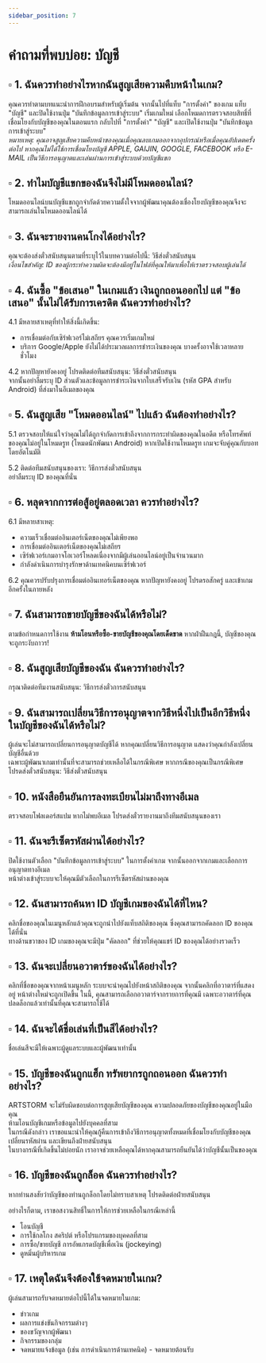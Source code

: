 ```yaml
---
sidebar_position: 7
---
```


#  คำถามที่พบบ่อย: บัญชี

## ▫️ 1. ฉันควรทำอย่างไรหากฉันสูญเสียความคืบหน้าในเกม?  

คุณควรทำตามบทแนะนำการฝึกอบรมสำหรับผู้เริ่มต้น จากนั้นไปที่แท็บ "การตั้งค่า" ของเกม แท็บ "บัญชี" และปิดใช้งานปุ่ม "บันทึกข้อมูลการเข้าสู่ระบบ" เริ่มเกมใหม่ เลือกโหมดการตรวจสอบสิทธิ์ที่เชื่อมโยงกับบัญชีของคุณในตอนแรก กลับไปที่ "การตั้งค่า" "บัญชี" และเปิดใช้งานปุ่ม "บันทึกข้อมูลการเข้าสู่ระบบ"  
*หมายเหตุ: คุณอาจสูญเสียความคืบหน้าของคุณเมื่อคุณลบเกมออกจากอุปกรณ์หรือเมื่อคุณอัปเดตครั้งต่อไป หากคุณไม่ได้ใช้การเชื่อมโยงบัญชี​ APPLE, GAIJIN, GOOGLE, FACEBOOK หรือ E-MAIL เป็นวิธีการอนุญาตและเล่นผ่านการเข้าสู่ระบบด้วยบัญชีแขก*

## ▫️ 2. ทำไมบัญชีแขกของฉันจึงไม่มีโหมดออนไลน์? 
 
โหมดออนไลน์บนบัญชีแขกถูกจำกัดด้วยความตั้งใจจากผู้พัฒนา​ คุณต้องเชื่องโยงบัญชีของคุณจึงจะสามารถ​เล่นในโหมดออนไลน์ได้

## ▫️ 3. ฉันจะรายงานคนโกงได้อย่างไร?  

คุณจะต้องส่งตั๋วสนับสนุนตามที่ระบุไว้ในบทความต่อไปนี้: วิธีส่งตั๋วสนับสนุน  
*เงื่อนไขสำคัญ: ID ของผู้กระทำความผิดจะต้องมีอยู่ในไฟล์ที่คุณให้มาเพื่อให้เราตรวจสอบผู้เล่นได้*

## ▫️ 4. ฉันซื้อ "ข้อเสนอ" ในเกมแล้ว เงินถูกถอนออกไป แต่ "ข้อเสนอ" นั้นไม่ได้รับการเครดิต ฉันควรทำอย่างไร?  

4.1 มีหลายสาเหตุที่ทำให้สิ่งนี้เกิดขึ้น:  
- การเชื่อมต่อกับเซิร์ฟเวอร์ไม่เสถียร คุณควรเริ่มเกมใหม่  
- บริการ Google/Apple ยังไม่ได้ประมวลผลการชำระเงินของคุณ บางครั้งอาจใช้เวลาหลายชั่วโมง  

4.2 หากปัญหายังคงอยู่ โปรดติดต่อทีมสนับสนุน: วิธีส่งตั๋วสนับสนุน  
จากนั้นอย่าลืมระบุ ID ส่วนตัวและข้อมูลการชำระเงินจากใบเสร็จรับเงิน (รหัส GPA สำหรับ Android) ที่ส่งมาในอีเมลของคุณ

## ▫️ 5. ฉันสูญเสีย "โหมดออนไลน์" ไปแล้ว ฉันต้องทำอย่างไร? 

5.1 ตรวจสอบให้แน่ใจว่าคุณไม่ได้ถูกจำกัดการเข้าถึงจากการกระทำผิดของคุณในอดีต หรือโทรศัพท์ของคุณไม่อยู่ในโหมดรูท (โหมดนักพัฒนา Android) หากเปิดใช้งานโหมดรูท เกมจะจับคู่คุณกับบอทโดยอัตโนมัติ  

5.2 ติดต่อทีมสนับสนุนของเรา: วิธีการส่งตั๋วสนับสนุน  
อย่าลืมระบุ ID ของคุณที่นั่น

## ▫️ 6. หลุดจากการต่อสู้อยู่ตลอดเวลา ควรทำอย่างไร?  

6.1 มีหลายสาเหตุ:  
- ความเร็ว​เชื่อมต่ออินเตอร์เน็ตของคุณไม่เพียงพอ  
- การเชื่อมต่ออินเตอร์เน็ตของคุณไม่เสถียร  
- เซิร์ฟเวอร์เกมอาจโอเวอร์โหลดเนื่องจากมีผู้เล่นออนไลน์อยู่เป็นจำนวนมาก  
- กำลังดำเนินการบำรุงรักษาด้านเทคนิคบนเซิร์ฟเวอร์  

6.2 คุณควรปรับปรุงการเชื่อมต่ออินเทอร์เน็ตของคุณ หากปัญหายังคงอยู่ โปรดรอสักครู่ และเข้าเกมอีกครั้งในภายหลัง

## ▫️ 7. ฉันสามารถขายบัญชีของฉันได้หรือไม่?  

ตามข้อกำหนดการใช้งาน **ห้ามโอนหรือซื้อ-ขายบัญชีของคุณโดยเด็ดขาด** หากฝ่าฝืนกฎนี้, บัญชีของคุณจะถูกระงับถาวร! 

## ▫️ 8. ฉันสูญเสียบัญชีของฉัน ฉันควรทำอย่างไร? 
 
กรุณาติดต่อทีมงานสนับสนุน: วิธีการส่งตั๋วการสนับสนุน

## ▫️ 9. ฉันสามารถเปลี่ยนวิธีการอนุญาตจากวิธีหนึ่งไปเป็นอีกวิธีหนึ่งในบัญชีของฉันได้หรือไม่?  

ผู้เล่นจะไม่สามารถเปลี่ยนการอนุญาตบัญชีได้ หากคุณเปลี่ยนวิธีการอนุญาต แสดงว่าคุณกำลังเปลี่ยนบัญชีอื่นด้วย  
เฉพาะผู้พัฒนาเกมเท่านั้นที่จะสามารถช่วยเหลือได้ในกรณีพิเศษ หากกรณีของคุณเป็นกรณีพิเศษ โปรดส่งตั๋วสนับสนุน: วิธีส่งตั๋วสนับสนุน

## ▫️ 10. หนังสือยืนยันการลงทะเบียนไม่มาถึงทางอีเมล  

ตรวจสอบโฟลเดอร์สแปม หากไม่พบอีเมล โปรดส่งตั๋วรายงานมาถึงทีมสนับสนุนของเรา

## ▫️ 11. ฉันจะรีเซ็ตรหัสผ่านได้อย่างไร?  

ปิดใช้งานตัวเลือก "บันทึกข้อมูลการเข้าสู่ระบบ" ในการตั้งค่าเกม จากนั้นออกจากเกมและเลือกการอนุญาตทางอีเมล  
หน้าต่างเข้าสู่ระบบจะให้คุณมีตัวเลือกในการรีเซ็ตรหัสผ่านของคุณ

## ▫️ 12. ฉันสามารถค้นหา ID บัญชีเกมของฉันได้ที่ไหน?  

คลิกชื่อของคุณในเมนูหลักแล้วคุณจะถูกนำไปยังแท็บสถิติของคุณ ซึ่งคุณสามารถคัดลอก ID ของคุณได้ที่นั่น  
ทางด้านขวาของ ID เกมของคุณจะมีปุ่ม "คัดลอก" ที่ช่วยให้คุณแชร์ ID ของคุณได้อย่างรวดเร็ว

## ▫️ 13. ฉันจะเปลี่ยนอวาตาร์ของฉันได้อย่างไร?  


คลิกที่ชื่อของคุณจากหน้าเมนูหลัก ระบบจะนำคุณไปยังหน้าสถิติของคุณ จากนั้นคลิกที่อวาตาร์​ที่แสดงอยู่ หน้าต่างใหม่จะถูกเปิดขึ้น ในนี้, คุณสามารถเลือกอวาตาร์​จากรายการที่คุณมี เฉพาะอวาตาร์​ที่คุณปลดล็อก​แล้วเท่านั้นที่คุณจะสามารถใช้ได้

## ▫️ 14. ฉันจะได้ชื่อเล่นที่เป็นสีได้อย่างไร?  

ชื่อเล่นสีจะมีให้เฉพาะผู้ดูแลระบบและผู้พัฒนาเท่านั้น

## ▫️ 15. บัญชีของฉันถูกแฮ็ก ทรัพยากรถูกถอนออก ฉันควรทำอย่างไร?  

ARTSTORM จะไม่รับผิดชอบต่อการสูญเสียบัญชีของคุณ ความปลอดภัยของบัญชีของคุณอยู่ในมือคุณ  
ห้ามโอนบัญชีเกมหรือข้อมูลไปยังบุคคลที่สาม  
ในกรณีดังกล่าว เราขอแนะนำให้คุณกู้คืนการเข้าถึงวิธีการอนุญาตทั้งหมดที่เชื่อมโยงกับบัญชีของคุณ เปลี่ยนรหัสผ่าน และเขียนถึงฝ่ายสนับสนุน  
ในบางกรณีที่เกิดขึ้นไม่บ่อยนัก เราอาจช่วยเหลือคุณได้หากคุณสามารถยืนยันได้ว่าบัญชีนั้นเป็นของคุณ

## ▫️ 16. บัญชีของฉันถูกล็อค ฉันควรทำอย่างไร? 

หากท่านสงสัยว่าบัญชีของท่านถูกล็อก​โดยไม่ทราบสาเหตุ โปรดติดต่อฝ่ายสนับสนุน

อย่างไรก็ตาม, เราขอสงวนสิทธิ์​ในการให้การช่วยเหลือในกรณีเหล่านี้ 
- โอนบัญชี  
- การใช้กลโกง สคริปต์ หรือโปรแกรมของบุคคลที่สาม  
- การซื้อ/ขายบัญชี การอัพเกรดบัญชีเพื่อเงิน (jockeying)  
- ดูหมิ่นผู้บริหารเกม  


## ▫️ 17. เหตุใดฉันจึงต้องใช้จดหมายในเกม?  

ผู้เล่นสามารถรับจดหมายต่อไปนี้ได้ในจดหมายในเกม:  
- ข่าวเกม  
- ผลการแข่งขันกิจกรรมต่างๆ  
- ของขวัญจากผู้พัฒนา  
- กิจกรรมของกลุ่ม  
- จดหมายแจ้งข้อมูล (เช่น การดำเนินการด้านเทคนิค)
-​ จดหมายต้อนรับ
